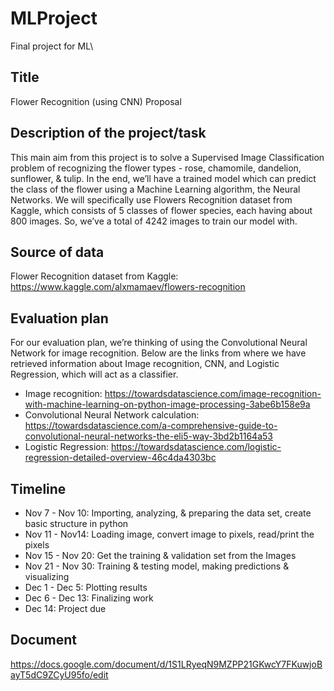 # MLProject
Final project for ML\
## Title
Flower Recognition (using CNN) Proposal

## Description of the project/task
This main aim from this project is to solve a Supervised Image Classification problem of recognizing the flower types - rose, chamomile, dandelion, sunflower, & tulip. In the end, we’ll have a trained model which can predict the class of the flower using a Machine Learning algorithm, the Neural Networks. We will specifically use Flowers Recognition dataset from Kaggle, which consists of 5 classes of flower species, each having about 800 images. So, we’ve a total of 4242 images to train our model with. 


## Source of data
Flower Recognition dataset from Kaggle: https://www.kaggle.com/alxmamaev/flowers-recognition

## Evaluation plan
For our evaluation plan, we’re thinking of using the Convolutional Neural Network for image recognition. Below are the links from where we have retrieved information about Image recognition, CNN, and Logistic Regression, which will act as a classifier.
- Image recognition: https://towardsdatascience.com/image-recognition-with-machine-learning-on-python-image-processing-3abe6b158e9a
- Convolutional Neural Network calculation: https://towardsdatascience.com/a-comprehensive-guide-to-convolutional-neural-networks-the-eli5-way-3bd2b1164a53
- Logistic Regression: https://towardsdatascience.com/logistic-regression-detailed-overview-46c4da4303bc

## Timeline
- Nov 7 - Nov 10: Importing, analyzing, & preparing the data set, create basic structure in python
- Nov 11 - Nov14: Loading image, convert image to pixels, read/print the pixels
- Nov 15 - Nov 20: Get the training & validation set from the Images
- Nov 21 - Nov 30: Training & testing model, making predictions & visualizing
- Dec 1 - Dec 5: Plotting results
- Dec 6 - Dec 13: Finalizing work
- Dec 14: Project due

## Document
https://docs.google.com/document/d/1S1LRyeqN9MZPP21GKwcY7FKuwjoBayT5dC9ZCyU95fo/edit
